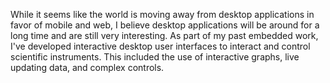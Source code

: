 While it seems like the world is moving away from desktop applications
in favor of mobile and web, I believe desktop applications will be
around for a long time and are still very interesting. As part of
my past embedded work, I've developed interactive desktop user
interfaces to interact and control scientific instruments. This included
the use of interactive graphs, live updating data, and complex controls.
